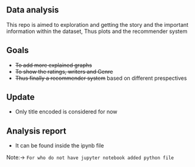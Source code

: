 ## Data analysis
This repo is aimed to exploration and getting the story and the important<br>
information within the dataset, Thus plots and the recommender system<br>
## Goals
* ~~To add more explained graphs~~
* ~~To show the ratings, writers and Genre~~
* ~~Thus finally a recommender system~~ based on different prespectives

## Update
* Only title encoded is considered for now

## Analysis report
* It can be found inside the ipynb file

Note:-> ``For who do not have jupyter notebook added python file``
